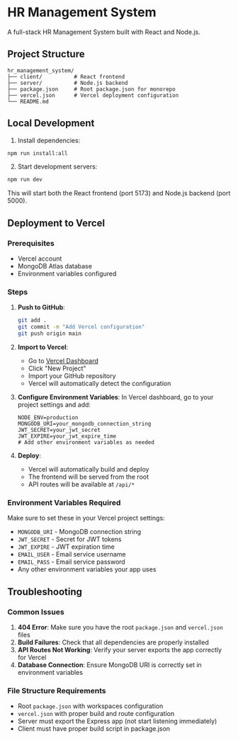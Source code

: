 # HR Management System

A full-stack HR Management System built with React and Node.js.

## Project Structure

```
hr_management_system/
├── client/          # React frontend
├── server/          # Node.js backend
├── package.json     # Root package.json for monorepo
├── vercel.json      # Vercel deployment configuration
└── README.md
```

## Local Development

1. Install dependencies:
```bash
npm run install:all
```

2. Start development servers:
```bash
npm run dev
```

This will start both the React frontend (port 5173) and Node.js backend (port 5000).

## Deployment to Vercel

### Prerequisites
- Vercel account
- MongoDB Atlas database
- Environment variables configured

### Steps

1. **Push to GitHub**:
   ```bash
   git add .
   git commit -m "Add Vercel configuration"
   git push origin main
   ```

2. **Import to Vercel**:
   - Go to [Vercel Dashboard](https://vercel.com/dashboard)
   - Click "New Project"
   - Import your GitHub repository
   - Vercel will automatically detect the configuration

3. **Configure Environment Variables**:
   In Vercel dashboard, go to your project settings and add:
   ```
   NODE_ENV=production
   MONGODB_URI=your_mongodb_connection_string
   JWT_SECRET=your_jwt_secret
   JWT_EXPIRE=your_jwt_expire_time
   # Add other environment variables as needed
   ```

4. **Deploy**:
   - Vercel will automatically build and deploy
   - The frontend will be served from the root
   - API routes will be available at `/api/*`

### Environment Variables Required

Make sure to set these in your Vercel project settings:

- `MONGODB_URI` - MongoDB connection string
- `JWT_SECRET` - Secret for JWT tokens
- `JWT_EXPIRE` - JWT expiration time
- `EMAIL_USER` - Email service username
- `EMAIL_PASS` - Email service password
- Any other environment variables your app uses

## Troubleshooting

### Common Issues

1. **404 Error**: Make sure you have the root `package.json` and `vercel.json` files
2. **Build Failures**: Check that all dependencies are properly installed
3. **API Routes Not Working**: Verify your server exports the app correctly for Vercel
4. **Database Connection**: Ensure MongoDB URI is correctly set in environment variables

### File Structure Requirements

- Root `package.json` with workspaces configuration
- `vercel.json` with proper build and route configuration
- Server must export the Express app (not start listening immediately)
- Client must have proper build script in package.json
